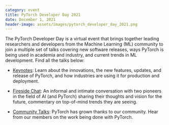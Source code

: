 ```yaml
---
category: event
title: PyTorch Developer Day 2021
date: December 1, 2021
header-image: assets/images/pytorch_developer_day_2021.png
---
```


The PyTorch Developer Day is a virtual event that brings together leading researchers and developers from the Machine Learning (ML) community to join a multiple set of talks covering new software releases, ways PyTorch is being used in academia and industry, and current trends in ML development. Find all the talks below:

- [Keynotes](https://www.youtube.com/watch?v=7yQ4FgtYvj8): Learn about the innovations, the new features, updates, and release of PyTorch, and how industries are using it for production and deployment.
 
- [Fireside Chat](https://www.youtube.com/watch?v=7yQ4FgtYvj8): An informal and intimate conversation with two pioneers in the field of AI (and PyTorch) sharing their thoughts and vision for the future, commentary on top-of-mind trends they are seeing.

- [Community Talks](https://www.youtube.com/watch?v=7yQ4FgtYvj8): PyTorch has grown thanks to our community. Hear from our members on the work being done with PyTorch.